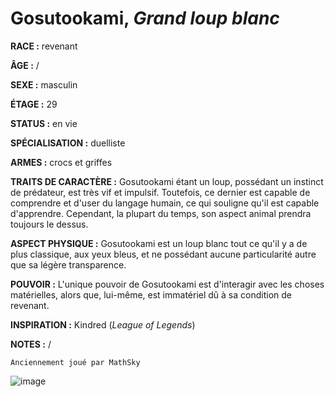 # Gosutookami, *Grand loup blanc*

**RACE :** revenant

**ÂGE :** /

**SEXE :** masculin

**ÉTAGE :** 29

**STATUS :** en vie

**SPÉCIALISATION :** duelliste

**ARMES :** crocs et griffes

**TRAITS DE CARACTÈRE :** Gosutookami étant un loup, possédant un instinct de prédateur, est très vif et impulsif. Toutefois, ce dernier est capable de comprendre et d'user du langage humain, ce qui souligne qu'il est capable d'apprendre. Cependant, la plupart du temps, son aspect animal prendra toujours le dessus.

**ASPECT PHYSIQUE :** Gosutookami est un loup blanc tout ce qu'il y a de plus classique, aux yeux bleus, et ne possédant aucune particularité autre que sa légère transparence.

**POUVOIR :** L'unique pouvoir de Gosutookami est d'interagir avec les choses matérielles, alors que, lui-même, est immatériel dû à sa condition de revenant.

**INSPIRATION :** Kindred (*League of Legends*)

**NOTES :** /

`Anciennement joué par MathSky`

![image](https://enyxia.alkanife.fr/images/characters/gosutookami.png)